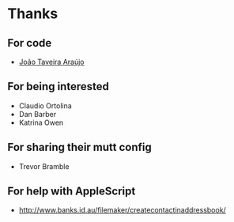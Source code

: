 # Thanks


## For code

- [João Taveira Araújo](https://github.com/jta)


## For being interested

- Claudio Ortolina
- Dan Barber
- Katrina Owen


## For sharing their mutt config

- Trevor Bramble


## For help with AppleScript

- http://www.banks.id.au/filemaker/createcontactinaddressbook/

